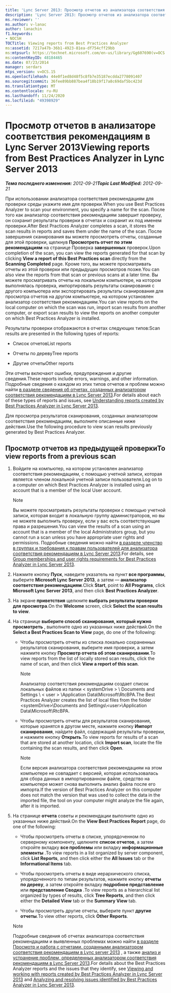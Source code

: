 ```yaml
---
title: 'Lync Server 2013: Просмотр отчетов из анализатора соответствия рекомендациям'
description: 'Lync Server 2013: Просмотр отчетов из анализатора соответствия рекомендациям.'
ms.reviewer: ''
ms.author: v-lanac
author: lanachin
f1.keywords:
- NOCSH
TOCTitle: Viewing reports from Best Practices Analyzer
ms:assetid: 7217a47b-36b1-4923-81ea-df754cff29bb
ms:mtpsurl: https://technet.microsoft.com/en-us/library/Gg607690(v=OCS.15)
ms:contentKeyID: 48184465
ms.date: 07/23/2014
manager: serdars
mtps_version: v=OCS.15
ms.openlocfilehash: 44e0f1ed8d48f5c8fb7e35187ecdda2778091407
ms.sourcegitcommit: 36fee89bb887bea4f18b19f17a8c69daf5bc423d
ms.translationtype: MT
ms.contentlocale: ru-RU
ms.lasthandoff: 11/24/2020
ms.locfileid: "49398929"
---
```

# <a name="viewing-reports-from-best-practices-analyzer-in-lync-server-2013"></a><span data-ttu-id="6088b-103">Просмотр отчетов в анализаторе соответствия рекомендациям в Lync Server 2013</span><span class="sxs-lookup"><span data-stu-id="6088b-103">Viewing reports from Best Practices Analyzer in Lync Server 2013</span></span>

<div data-xmlns="http://www.w3.org/1999/xhtml">

<div class="topic" data-xmlns="http://www.w3.org/1999/xhtml" data-msxsl="urn:schemas-microsoft-com:xslt" data-cs="https://msdn.microsoft.com/">

<div data-asp="https://msdn2.microsoft.com/asp">



</div>

<div id="mainSection">

<div id="mainBody"><span data-ttu-id="6088b-104">

<span> </span></span><span class="sxs-lookup"><span data-stu-id="6088b-104">

<span> </span></span></span>

<span data-ttu-id="6088b-105">_**Тема последнего изменения:** 2012-09-21_</span><span class="sxs-lookup"><span data-stu-id="6088b-105">_**Topic Last Modified:** 2012-09-21_</span></span>

<span data-ttu-id="6088b-106">При использовании анализатора соответствия рекомендациям для проверки среды укажите имя для проверки.</span><span class="sxs-lookup"><span data-stu-id="6088b-106">When you use Best Practices Analyzer to scan your environment, you specify a name for the scan.</span></span> <span data-ttu-id="6088b-107">После того как анализатор соответствия рекомендациям завершит проверку, он сохранит результаты проверки в отчетах и сохранит их под именем проверки.</span><span class="sxs-lookup"><span data-stu-id="6088b-107">After Best Practices Analyzer completes a scan, it stores the scan results in reports and saves them under the name of the scan.</span></span> <span data-ttu-id="6088b-108">После завершения сканирования вы можете просмотреть отчеты, созданные для этой проверки, щелкнув **Просмотреть отчет по этим рекомендациям** на странице Проверка **завершенных** проверок.</span><span class="sxs-lookup"><span data-stu-id="6088b-108">Upon completion of the scan, you can view the reports generated for that scan by clicking **View a report of this Best Practices scan** directly from the **Scanning Completed** page.</span></span> <span data-ttu-id="6088b-109">Кроме того, вы можете просматривать отчеты из этой проверки или предыдущих просмотров позже.</span><span class="sxs-lookup"><span data-stu-id="6088b-109">You can also view the reports from that scan or previous scans at a later time.</span></span> <span data-ttu-id="6088b-110">Вы можете просматривать отчеты на локальном компьютере, на котором выполнялась проверка, импортировать результаты сканирования с другого компьютера или экспортировать результаты сканирования для просмотра отчетов на другом компьютере, на котором установлен анализатор соответствия рекомендациям.</span><span class="sxs-lookup"><span data-stu-id="6088b-110">You can view reports on the local computer on which the scan was run, import scan results from another computer, or export scan results to view the reports on another computer on which Best Practices Analyzer is installed.</span></span>

<span data-ttu-id="6088b-111">Результаты проверки отображаются в отчетах следующих типов:</span><span class="sxs-lookup"><span data-stu-id="6088b-111">Scan results are presented in the following types of reports:</span></span>

  - <span data-ttu-id="6088b-112">Список отчетов</span><span class="sxs-lookup"><span data-stu-id="6088b-112">List reports</span></span>

  - <span data-ttu-id="6088b-113">Отчеты по дереву</span><span class="sxs-lookup"><span data-stu-id="6088b-113">Tree reports</span></span>

  - <span data-ttu-id="6088b-114">Другие отчеты</span><span class="sxs-lookup"><span data-stu-id="6088b-114">Other reports</span></span>

<span data-ttu-id="6088b-115">Эти отчеты включают ошибки, предупреждения и другие сведения.</span><span class="sxs-lookup"><span data-stu-id="6088b-115">These reports include errors, warnings, and other information.</span></span> <span data-ttu-id="6088b-116">Подробные сведения о каждом из этих типов отчетов и проблем можно найти [в разделе сведения об отчетах, созданных анализатором соответствия рекомендациям в Lync Server 2013](lync-server-2013-understanding-reports-created-by-best-practices-analyzer.md).</span><span class="sxs-lookup"><span data-stu-id="6088b-116">For details about each of these types of reports and issues, see [Understanding reports created by Best Practices Analyzer in Lync Server 2013](lync-server-2013-understanding-reports-created-by-best-practices-analyzer.md).</span></span>

<span data-ttu-id="6088b-117">Для просмотра результатов сканирования, созданных анализатором соответствия рекомендациям, выполните описанные ниже действия.</span><span class="sxs-lookup"><span data-stu-id="6088b-117">Use the following procedure to view scan results previously generated by Best Practices Analyzer.</span></span>

<div>

## <a name="to-view-reports-from-a-previous-scan"></a><span data-ttu-id="6088b-118">Просмотр отчетов из предыдущей проверки</span><span class="sxs-lookup"><span data-stu-id="6088b-118">To view reports from a previous scan</span></span>

1.  <span data-ttu-id="6088b-119">Войдите на компьютер, на котором установлен анализатор соответствия рекомендациям, с помощью учетной записи, которая является членом локальной учетной записи пользователя.</span><span class="sxs-lookup"><span data-stu-id="6088b-119">Log on to a computer on which Best Practices Analyzer is installed using an account that is a member of the local User account.</span></span>
    
    > [!NOTE]  
    > <span data-ttu-id="6088b-120">Вы можете просматривать результаты проверки с помощью учетной записи, которая входит в локальную группу администраторов, но вы не можете выполнить проверку, если у вас есть соответствующие права и разрешения.</span><span class="sxs-lookup"><span data-stu-id="6088b-120">You can view the results of a scan using an account that is a member of the local Administrators group, but you cannot run a scan unless you have appropriate user rights and permissions.</span></span> <span data-ttu-id="6088b-121">Подробные сведения можно найти <A href="lync-server-2013-group-memberships-and-user-rights-requirements-for-best-practices-analyzer.md">в разделе членство в группах и требования к правам пользователей для анализатора соответствия рекомендациям в Lync Server 2013</A>.</span><span class="sxs-lookup"><span data-stu-id="6088b-121">For details, see <A href="lync-server-2013-group-memberships-and-user-rights-requirements-for-best-practices-analyzer.md">Group memberships and user rights requirements for Best Practices Analyzer in Lync Server 2013</A>.</span></span>

2.  <span data-ttu-id="6088b-122">Нажмите кнопку **Пуск**, наведите указатель на пункт **все программы**, выберите **Microsoft Lync Server 2013**, а затем — **анализатор соответствия рекомендациям**.</span><span class="sxs-lookup"><span data-stu-id="6088b-122">Click **Start**, point to **All Programs**, click **Microsoft Lync Server 2013**, and then click **Best Practices Analyzer**.</span></span>

3.  <span data-ttu-id="6088b-123">На экране **приветствия** щелкните **выбрать результаты проверки для просмотра**.</span><span class="sxs-lookup"><span data-stu-id="6088b-123">On the **Welcome** screen, click **Select the scan results to view**.</span></span>

4.  <span data-ttu-id="6088b-124">На странице **выберите способ сканирования, который нужно просмотреть** , выполните одно из указанных ниже действий.</span><span class="sxs-lookup"><span data-stu-id="6088b-124">On the **Select a Best Practices Scan to View** page, do one of the following:</span></span>
    
      - <span data-ttu-id="6088b-125">Чтобы просмотреть отчеты из списка локально сохраненных результатов сканирования, выберите имя проверки, а затем нажмите кнопку **Просмотр отчета об этом сканировании**.</span><span class="sxs-lookup"><span data-stu-id="6088b-125">To view reports from the list of locally stored scan results, click the name of scan, and then click **View a report of this scan**.</span></span>
        
        > [!NOTE]  
        > <span data-ttu-id="6088b-126">Анализатор соответствия рекомендациям создает список локальных файлов из папки &lt; systemDrive &gt; \\ Documents and Settings \\ &lt; user &gt; \Application Data\Microsoft\RtcBPA.</span><span class="sxs-lookup"><span data-stu-id="6088b-126">The Best Practices Analyzer creates the list of local files from the folder &lt;systemDrive&gt;\\Documents and Settings\\&lt;user&gt;\Application Data\Microsoft\RtcBPA.</span></span>
    
      - <span data-ttu-id="6088b-127">Чтобы просмотреть отчеты для результатов сканирования, которые хранятся в другом месте, нажмите кнопку **Импорт сканирования**, найдите файл, содержащий результаты проверки, и нажмите кнопку **Открыть**.</span><span class="sxs-lookup"><span data-stu-id="6088b-127">To view reports for results of a scan that are stored at another location, click **Import scan**, locate the file containing the scan results, and then click **Open**.</span></span>
        
        > [!NOTE]  
        > <span data-ttu-id="6088b-128">Если версия анализатора соответствия рекомендациям на этом компьютере не совпадает с версией, которая использовалась для сбора данных в импортированном файле, средство на компьютере может снова выполнить анализ файла после его импорта.</span><span class="sxs-lookup"><span data-stu-id="6088b-128">If the version of Best Practices Analyzer on this computer does not match the version that was used to collect the data in the imported file, the tool on your computer might analyze the file again, after it is imported.</span></span>

5.  <span data-ttu-id="6088b-129">На странице **отчета** советы и рекомендации выполните одно из указанных ниже действий.</span><span class="sxs-lookup"><span data-stu-id="6088b-129">On the **View Best Practices Report** page, do one of the following:</span></span>
    
      - <span data-ttu-id="6088b-130">Чтобы просмотреть отчеты в списке, упорядоченном по серверному компоненту, щелкните **список отчетов**, а затем откройте вкладку **все проблемы** или вкладку **информационные элементы** .</span><span class="sxs-lookup"><span data-stu-id="6088b-130">To view reports in a list organized by server component, click **List Reports**, and then click either the **All Issues** tab or the **Informational Items** tab.</span></span>
    
      - <span data-ttu-id="6088b-131">Чтобы просмотреть отчеты в виде иерархического списка, упорядоченного по типам результатов, нажмите кнопку **отчеты по дереву**, а затем откройте вкладку **подробное представление** или **представление Сводка** .</span><span class="sxs-lookup"><span data-stu-id="6088b-131">To view reports as a hierarchical list organized by types of results, click **Tree Reports**, and then click either the **Detailed View** tab or the **Summary View** tab.</span></span>
    
      - <span data-ttu-id="6088b-132">Чтобы просмотреть другие отчеты, выберите пункт **другие отчеты**.</span><span class="sxs-lookup"><span data-stu-id="6088b-132">To view other reports, click **Other Reports**.</span></span>
    
    > [!NOTE]  
    > <span data-ttu-id="6088b-133">Подробные сведения об отчетах анализатора соответствия рекомендациям и выявленных проблемах можно найти <A href="lync-server-2013-viewing-and-working-with-reports-created-by-best-practices-analyzer.md">в разделе Просмотр и работа с отчетами, созданными анализатором соответствия рекомендациям в Lync server 2013</A> , а также <A href="lync-server-2013-analyzing-and-resolving-issues-identified-by-best-practices-analyzer.md">анализ и устранение проблем, определенных анализатором соответствия рекомендациям в Lync Server 2013</A>.</span><span class="sxs-lookup"><span data-stu-id="6088b-133">For details about the Best Practices Analyzer reports and the issues that they identify, see <A href="lync-server-2013-viewing-and-working-with-reports-created-by-best-practices-analyzer.md">Viewing and working with reports created by Best Practices Analyzer in Lync Server 2013</A> and <A href="lync-server-2013-analyzing-and-resolving-issues-identified-by-best-practices-analyzer.md">Analyzing and resolving issues identified by Best Practices Analyzer in Lync Server 2013</A>.</span></span>

</div>

</div>

</div>

</div>

</div>

